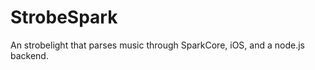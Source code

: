 StrobeSpark
===========

An strobelight that parses music through SparkCore, iOS, and a node.js backend.

